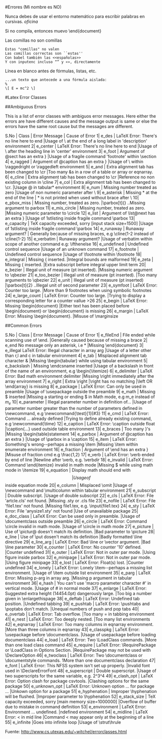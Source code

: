 #Errores (Mi nombre es NO)  
  
Nunca debes de usar el entorno matemático para escribir palabras en cursivas. $oficina$  
  
Si no compila, entonces muevo \end{document}  
  
Las comillas no son comillas  
```
Estas "comillas" no valen
Las comillas correctas son ``estas''
Con babel también las <<españolas>>
Y con inputenc incluso “” y «», directamente
```
  
Línea en blanco antes de fórmulas, listas, etc.  
```
...un texto que antecede a una fórmula aislada:
%
\[ E = mc^2 \]
```  

#Latex Error Classes

##Ambiguous Errors

This is a list of error classes with ambiguos error messages. Here either the errors are have different causes and the message output is same or else the errors have the same root cause but the messages are different.
   
S.No | 	Class 	| Error Message 	| Cause of Error
1| 	e_des 	|  LaTeX Error: There's no line here to end 	|Usage of \\ at the end of a long label in 'description' environment
2| 	e_center 	|  LaTeX Error: There's no line here to end 	|Usage  of \\ after the heading line in 'center' environment
3| 	e_foot 	 |  Argument of \@sect has an extra } 	|Usage  of a fragile command 'footnote' within \section
4| 	e_ragged 	 |  Argument of \@caption has an extra } 	|Usage    of \\ within \raggedright or \raggedleft environment
5| 	e_and 	 |  Extra alignment tab has been changed to \cr 	|Too  many &s in a row of a table or array or eqnarray.
6| 	e_cline 	 |  Extra alignment tab has been changed to \cr 	|Reference  no non existing column in \cline
7| 	e_col 	 |  Extra alignment tab has been changed to \cr. 	|Usage  @ in tabular* environment
8| 	e_num 	 |  Missing number treated as zero 	|Usage  of non numeric parameter after \\
9| 	e_asterisk |	Missing * at the end of the line |	* is not printed when used without brace after \\
10| 	e_pbox_miss 	 |  Missing number, treated as zero. 	|\parbox[t]{} ..Missing argument to parbox
11| 	e_mis_circle 	 |  Missing number, treated as zero. 	|Missing  numeric parameter to \circle
12| 	e_list 	 |  Argument of \lst@next has an extra } 	|Usage  of 1stlisting inside fragile command \parbox
13| 	e_capacity 	 |  TeX capacity exceeded, sorry [input stack size=1500] 	|Usage  of 1stlisting inside fragile command \parbox
14| 	e_runaway |	Runaway argument? |	Generally because of missing braces, e.g \cline{1-2 instead of \cline{1-2}
15| 	e_verbatim |	Runaway argument? 	|Usage  of verbatim within scope of another command e.g: \ifthenelse
16| 	e_undefined 	|  Undefined control sequence 	|Usage  of an unknown command
17| 	e_footnote 	|  Undefined control sequence 	|Usage  of \footnote within \footnote
18| 	e_integral 	 |  Missing { inserted. 	|Integral bounds are malformed
19| 	e_zeta 	 |  Missing { inserted. 	|Extra subscript before integral upper limit term
20| 	e_bezier 	 |  Illegal unit of measure (pt inserted). 	|Missing  numeric argument to \qbezier
21| 	e_too_bezier 	 |  Illegal unit of measure (pt inserted). 	|Too  many arguments to \qbezier
22| 	e_unit 	 |  Illegal unit of measure (pt inserted) 	|\parbox[t]{2} ..Illegal unit of second parameter
23| 	e_symfoot 	 |  LaTeX Error: Counter too large. 	|More than 9 footnotes when using symbolic footnotes
24| 	e_large_count 	 |  LaTeX Error: Counter too large. 	|Trying to display a corresponding letter for a counter vallue >26
25| 	e_begin 	|  LaTeX Error: Missing \begin{document} 	|Either text has been placed before \begin{document} or \begin{document} is missing
26| 	e_margin 	 |  LaTeX Error: Missing \begin{document}. 	|Misuse of \marginsize

  
##Common Errors  
  

S.No 	| Class 	| Error Message 	| Cause of Error
1| 	e_fileEnd 	|  File ended while scanning use of \end. 	|Generally caused because of missing a brace
2| 	e_end 	No message only an asterisk, i.e * 	|Missing  \end{document}
3| 	e_illegal 	LaTeX Error: Illegal character in array arg 	|Usage  of a letter other than r,l and c in tabular environment
4| 	e_tab 	|  Misplaced alignment tab character & 	|Missing  \begin{tabular} while using tabular environment
5| 	e_backslash 	|  Missing \endcsname inserted 	|Usage  of a backslash in front of the name of an environment, e.g \begin{\itemize}
6| 	e_delimiter 	|  LaTeX Error: Bad math environment delimiter 	|Missing  \right immediately after the array environment
7| 	e_right 	|  Extra \right 	|\right has no matching |\left OR \end{array} is missing
8| 	e_package 	|  LaTeX Error: Can only be used in preamble 	|Usage  of \usepackage outside the preamble
9| 	e_math 	|  Missing $ inserted 	|Missing  a starting or ending $ in Math mode, e.g m_e instead of $m_e$
10| 	e_parameter 	|  Illegal parameter number in definition of... 	|Usage  of parameter number greater than the number of parameters defined in \newcommand, e.g \newcommand{\test}[1]{#3}
11| 	e_cmd 	|  LaTeX Error: Command ... already defined 	|Trying to define already existing command, e.g \newcommand{\time}
12| 	e_caption 	 |  LaTeX Error: \caption outside float 	|\caption{...} used outside table environment
13| 	e_braces 	 |  Too many }'s 	|Missing  \begin{table}statement
14| 	e_parbox 	 |  Argument of \@caption has an extra } 	|Usage  of \parbox in a \caption
15| 	e_item 	 |  LaTeX Error: Something's wrong--perhaps a missing \item 	|Missing  \item within enumerate environment
16| 	e_fraction 	 |  Argument of \end has an extra } 	|Misuse of fraction cmd e.g \frac{1,2}
17| 	e_verb 	 |  LaTeX Error: \verb ended by end of line 	|Newline after \verb, e.g. \verb*dir*
18| 	e_invalid 	 |  LaTeX Error: Command \end{itemize} invalid in math mode 	|Missing  $ while using math mode in \itemize
19| 	e_equation 	 |  Display math should end with $$ 	|Usage  of $$ inside equation mode
20| 	e_column 	 |  Misplaced \omit 	|Usage  of \newcommand and \multicolumn within tabular environment
21| 	e_subscript 	 |  Double subscript. 	|Usage  of double subscript
22| 	e_cls 	 |  LaTeX Error: File 'artcle.cls' not found. 	|Missing  .sty or .cls file
23| 	e_nofile 	 |  LaTeX Error: File 'file1.tex' not found. 	|Missing  file1.tex, e.g. \input{file1.tex}
24| 	e_sty 	 |  LaTeX Error: File 'anysize1.sty' not found 	|Use of unavailable package
25| 	e_doc_class 	 |  LaTeX Error: Can be used only in preamble. 	|Usage  of \documentclass outside preamble
26| 	e_circle 	 |  LaTeX Error: Command \circle invalid in math mode. 	|Usage  of \circle in math mode
27| 	e_picture 	 |  Use of \pictur@ doesn't match its definition. 	|Bad parameter to \picture
28| 	e_line 	 |  Use of \put dosen't match its definition 	|Badly formatted \line directive
29| 	e_line_arg 	 |  LaTeX Error: Bad \line or \vector argument. 	|Bad \line parameter
30| 	e_counter 	 |  LaTeX Error: No counter '10' defined. 	|Counter undefined
31| 	e_outer 	 |  LaTeX Error: Not in outer par mode. 	|Using figure inside parbox
32| 	e_minipage 	 |  LaTeX Error: Not in outer par mode. 	|Using figure minipage
33| 	e_lost 	 |  LaTeX Error: Float(s) lost. 	|Counter undefined
34| 	e_lonely 	 |  LaTeX Error: Lonely \item--perhaps a missing list environment. 	|Usage  of \item outside list environment
35| 	e_parg 	 |  LaTeX Error: Missing p-arg in array arg. 	|Missing  p argument in tabular environment
36| 	e_hash 	 |  You can't use 'macro parameter character #' in vertical mode. 	|Usage  of # in normal mode
37| 	e_enlarge 	 |  LaTeX Error: Suggested extra height (14454.0pt) dangerously large. 	|Too  big a number given in \enlargethispage
38| 	e_deftab 	 |  LaTeX Error: Undefined tab position. 	|Undefined tabbing
39| 	e_pushtab 	 |  LaTeX Error: \pushtabs and \poptabs don't match. 	|Unequal numbers of push and pop tabs
40| 	e_overtab 	 |  LaTeX Error: Tab overflow. 	|Too  many \= in tabbing environment
41| 	e_nest 	 |  LaTeX Error: Too deeply nested. 	|Too  many list environments
42| 	e_eqnarray 	 |  LaTeX Error: Too many columns in eqnarray environment. 	|More than three columns in eqnarray
43| 	e_classpkg 	 |  LaTeX Error: \usepackage before \documentclass. 	|Usage  of usepackage before loading documentclass
44| 	e_load 	 |  LaTeX Error: Two \LoadClass commands. 	|More than one load class command
45| 	e_require 	 |  LaTeX Error: \RequirePackage or \LoadClass in Options Section. 	|RequirePackage may not be used with \DeclareOption
46| 	e_twoclass 	 |  LaTeX Error: Two \documentclass or \documentstyle commands. 	1More than one documentclass declaration
47| 	e_font 	 |  LaTeX Error: This NFSS system isn't set up properly. 	|Invalid font used in \DeclareErrorFont
48| 	e_superscript 	 |  Double superscript. 	|Usage  of two superscripts for the same variable, e.g. 2^3^4
49| 	e_clash_opt 	 |  LaTeX Error: Option clash for package csvtools. 	|Clashing options for the same package
50| 	e_unknown_opt 	 |  LaTeX Error: Unknown option ... for package ... 	|Unkown option for a package
51| 	e_hyphenation 	 |  Improper \hyphenation will be flushed. 	|Improper parameter to \hyphenation
52| 	e_stack_size 	 |  TeX capacity exceeded, sorry [main memory size=1000000] 	|Overflow of buffer due to mistake in command definition
53| 	e_environment 	 |  LaTeX Error: Environment ... undefined. 	|ndefined environment
54| 	e_midline 	 |  LaTeX Error: \< in mid line 	|Command \< may appear only at the beginning of a line
55| 	e_infinite 	|Goes into infinite loop 	|Usage  of \\strut\hrule


Fuente: http://www.cs.utexas.edu/~witchel/errorclasses.html
  
